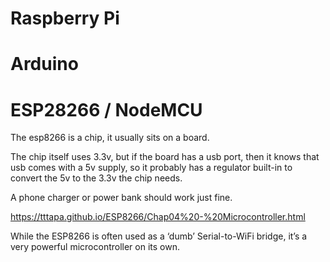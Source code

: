 # Raspberry Pi

# Arduino

# ESP28266 / NodeMCU

The esp8266 is a chip, it usually sits on a board.

The chip itself uses 3.3v, but if the board has a usb port, then it knows that usb comes with a 5v supply, so it probably has a regulator built-in to convert the 5v to the 3.3v the chip needs.

A phone charger or power bank should work just fine.

https://tttapa.github.io/ESP8266/Chap04%20-%20Microcontroller.html

While the ESP8266 is often used as a ‘dumb’ Serial-to-WiFi bridge, it’s a very powerful microcontroller on its own.
